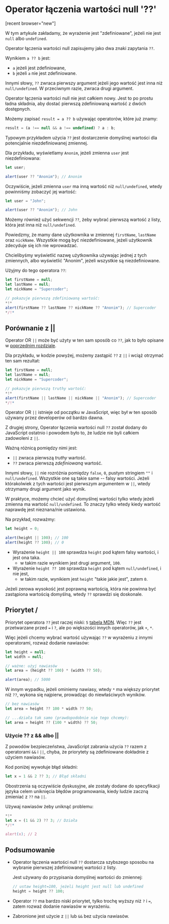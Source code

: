 # Operator łączenia wartości null '??'

[recent browser="new"]

W tym artykule zakładamy, że wyrażenie jest "zdefiniowane", jeżeli nie jest `null` albo `undefined`.

Operator łączenia wartości null zapisujemy jako dwa znaki zapytania `??`.

Wynikiem `a ?? b` jest:
- `a` jeżeli jest zdefiniowane,
- `b` jeżeli `a` nie jest zdefiniowane.


Innymi słowy, `??` zwraca pierwszy argument jeżeli jego wartość jest inna niż `null/undefined`. W przeciwnym razie, zwraca drugi argument.

Operator łączenia wartości null nie jest całkiem nowy. Jest to po prostu ładna składnia, aby dostać pierwszą zdefiniowaną wartość z dwóch dostępnych.

Możemy zapisać `result = a ?? b` używając operatorów, które już znamy:

```js
result = (a !== null && a !== undefined) ? a : b;
```

Typowym przykładem użycia `??` jest dostarczenie domyślnej wartości dla potencjalnie niezdefiniowanej zmiennej.

Dla przykładu, wyświetlamy `Anonim`, jeżeli zmienna `user` jest niezdefiniowana:

```js run
let user;

alert(user ?? "Anonim"); // Anonim
```

Oczywiście, jeżeli zmienna `user` ma inną wartość niż `null/undefined`, wtedy powinniśmy zobaczyć jej wartość:

```js run
let user = "John";

alert(user ?? "Anonim"); // John
```

Możemy również użyć sekwencji `??`, żeby wybrać pierwszą wartość  z listy, która jest inna niż `null/undefined`.

Powiedzmy, że mamy dane użytkownika w zmiennej `firstName`, `lastName` oraz `nickName`. Wszystkie mogą być niezdefiniowane, jeżeli użytkownik zdecyduje się ich nie wprowadzać.

Chcielibyśmy wyświetlić nazwę użytkownika używając jednej z tych zmiennych, albo wyświetlić "Anonim", jeżeli wszystkie są niezdefiniowane.

Użyjmy do tego operatora `??`:

```js run
let firstName = null;
let lastName = null;
let nickName = "Supercoder";

// pokazuje pierwszą zdefiniowaną wartość:
*!*
alert(firstName ?? lastName ?? nickName ?? "Anonim"); // Supercoder
*/!*
```

## Porównanie z ||

Operator OR `||` może być użyty w ten sam sposób co `??`, jak to było opisane w [poprzednim rozdziale](info:logical-operators#or-finds-the-first-truthy-value).

Dla przykładu, w kodzie powyżej, możemy zastąpić `??` z `||` i wciąż otrzymać ten sam rezultat:

```js run
let firstName = null;
let lastName = null;
let nickName = "Supercoder";

// pokazuje pierwszą truthy wartość:
*!*
alert(firstName || lastName || nickName || "Anonim"); // Supercoder
*/!*
```

Operator OR `||` istnieje od początku w JavaScript, więc był w ten sposób używany przez developerów od bardzo dawna.

Z drugiej strony, Operator łączenia wartości null `??` został dodany do JavaScript ostatnio i powodem było to, że ludzie nie byli całkiem zadowoleni z `||`.

Ważną różnicą pomiędzy nimi jest:
- `||` zwraca pierwszą *truthy* wartość.
- `??` zwraca pierwszą *zdefiniowaną* wartość.

Innymi słowy, `||` nie rozróżnia pomiędzy `false`, `0`, pustym stringiem `""` i `null/undefined`. Wszystkie one są takie same -- falsy wartości. Jeżeli którakolwiek z tych wartości jest pierwszym argumentem w `||`, wtedy otrzymamy drugi argument jako wynik.

W praktyce, możemy chcieć użyć domyślnej wartości tylko wtedy jeżeli zmienna ma wartość `null/undefined`. To znaczy tylko wtedy kiedy wartość naprawdę jest nieznana/nie ustawiona.

Na przykład, rozważmy:

```js run
let height = 0;

alert(height || 100); // 100
alert(height ?? 100); // 0
```

- Wyrażenie `height || 100` sprawdza `height` pod kątem falsy wartości, i jest ona taka.
    - w takim razie wynikiem jest drugi argument, `100`.
- Wyrażenie `height ?? 100` sprawdza `height` pod kątem `null/undefined`, i nie jest,
    - w takim razie, wynikiem jest `height` "takie jakie jest", zatem `0`.

Jeżeli zerowa wysokość jest poprawną wartością, która nie powinna być zastąpiona wartością domyślną, wtedy `??` sprawdzi się doskonale.

## Priorytet / 

Priorytet operatora `??` jest raczej niski: `5` [tabela MDN](https://developer.mozilla.org/en-US/docs/Web/JavaScript/Reference/Operators/Operator_Precedence#Table). Więc `??` jest przetwarzane przed `=` i `?`, ale po większości innych operatorów, jak `+`, `*`.

Więc jeżeli chcemy wybrać wartość używając `??` w wyrażeniu z innymi operatorami, rozważ dodanie nawiasów:

```js run
let height = null;
let width = null;

// ważne: użyj nawiasów
let area = (height ?? 100) * (width ?? 50);

alert(area); // 5000
```

W innym wypadku, jeżeli ominiemy nawiasy, wtedy `*` ma większy priorytet niż `??`, wykona się najpierw, prowadząc do niewłaściwych wyników.

```js
// bez nawiasów
let area = height ?? 100 * width ?? 50;

// ...działa tak samo (prawdopodobnie nie tego chcemy):
let area = height ?? (100 * width) ?? 50;
```

### Użycie ?? z && albo ||

Z powodów bezpieczeństwa, JavaScript zabrania użycia `??` razem z operatorami `&&` i `||`, chyba, że priorytety są zdefiniowane dokładnie z użyciem nawiasów.

Kod poniżej wywołuje błąd składni:

```js run
let x = 1 && 2 ?? 3; // Błąd składni
```

Obostrzenia są oczywiście dyskusyjne, ale zostały dodane do specyfikacji języka celem uniknięcia błędów programowania, kiedy ludzie zaczną zmieniać z `??` na `||`.

Używaj nawiasów żeby uniknąć problemu:

```js run
*!*
let x = (1 && 2) ?? 3; // Działa
*/!*

alert(x); // 2
```

## Podsumowanie

- Operator łączenia wartości null `??` dostarcza szybszego sposobu na wybranie pierwszej zdefiniowanej wartości z listy.

    Jest używany do przypisania domyślnej wartości do zmiennej:

    ```js
    // ustaw height=100, jeżeli height jest null lub undefined
    height = height ?? 100;
    ```

- Operator `??` ma bardzo niski priorytet, tylko trochę wyższy niż `?` i `=`, zatem rozważ dodanie nawiasów w wyrażeniu.
- Zabronione jest użycie z `||` lub `&&` bez użycia nawiasów.
